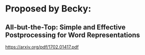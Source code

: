 # Proposed by Becky:

## All-but-the-Top: Simple and Effective Postprocessing for Word Representations
https://arxiv.org/pdf/1702.01417.pdf
